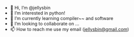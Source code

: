 - 👋 Hi, I’m @jellysbin
- 👀 I’m interested in python!
- 🌱 I’m currently learning compiler~~ and software
- 💞️ I’m looking to collaborate on ...
- 📫 How to reach me use my email (jellysbin@gmail.com)

<!---
jellysbin/jellysbin is a ✨ special ✨ repository because its `README.md` (this file) appears on your GitHub profile.
You can click the Preview link to take a look at your changes.
--->
